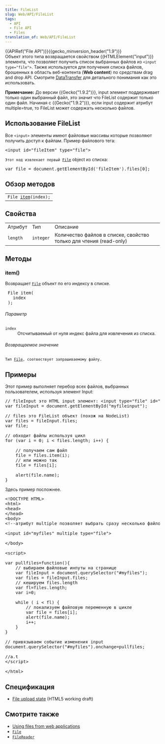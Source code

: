 ```yaml
---
title: FileList
slug: Web/API/FileList
tags:
  - API
  - File API
  - Files
translation_of: Web/API/FileList
---
```

<div>{{APIRef("File API")}}{{gecko_minversion_header("1.9")}}</div>

<div>Объект этого типа возвращается свойством {{HTMLElement("input")}} элемента, что позволяет получить список выбранных файлов из <code>&lt;input type="file"&gt;</code>. Также используется для получения списка файлов, брошенных в область веб-контента (<strong>Web content</strong>) по средствам drag and drop API. Смотрите <a href="/en-US/docs/DragDrop/DataTransfer" title="DragDrop/DataTransfer">DataTransfer</a> для детального понимания как это использовать.</div>

<div class="note">
<p><strong>Примечание:</strong> До версии {{Gecko("1.9.2")}}, input элемент поддерживает только один выбранный файл, это значит что FileList содержит только один файл. Начиная с {{Gecko("1.9.2")}}, если input содержит атрибут multiple=true, то FileList может содержать несколько файлов.</p>
</div>

<h2 id="Using_the_file_list">Использование FileList</h2>

<p>Все <code>&lt;input&gt;</code> элементы имеют файловые массивы которые позволяют получить доступ к файлам. Пример файлового тега:</p>

<pre>&lt;input id="fileItem" type="file"&gt;
</pre>

<p><code>Этот код извлекает первый <a href="/en-US/docs/DOM/File" title="DOM/File">File</a></code> object из списка:</p>

<pre class="brush: js">var file = document.getElementById('fileItem').files[0];
</pre>

<h2 id="Method_overview">Обзор методов</h2>

<table class="standard-table">
 <tbody>
  <tr>
   <td><code>File <a href="#item ()">item</a>(index);</code></td>
  </tr>
 </tbody>
</table>

<h2 id="Attributes">Свойства</h2>

<table class="standard-table">
 <tbody>
  <tr>
   <td class="header">Атрибут</td>
   <td class="header">Тип</td>
   <td class="header">Описание</td>
  </tr>
  <tr>
   <td><code>length</code></td>
   <td><code>integer</code></td>
   <td>Количество файлов в списке, свойство только для чтения (read-only)</td>
  </tr>
 </tbody>
</table>

<h2 id="Methods">Методы</h2>

<h3 id="item()">item()</h3>

<p>Возвращает <a href="/en-US/docs/DOM/File" title="DOM/File"><code>File</code></a> объект по его индексу в списке.</p>

<pre> File item(
   index
 );
</pre>

<h6 id="Parameters">Параметр</h6>

<dl>
 <dt><code>index</code></dt>
 <dd>Отсчитываемый от нуля индекс файла для извлечения из списка.</dd>
</dl>

<h6 id="Return_value">Возвращаемое значение</h6>

<p><code>Тип <a href="/en-US/docs/DOM/File" title="DOM/File">File</a>, соотвествует запрашиваемому файлу.</code></p>

<h2 id="Example">Примеры</h2>

<p>Этот пример выполняет перебор всех файлов, выбранных пользователем, используя элемент Input:</p>

<pre class="brush:js">// fileInput это HTML input элемент: &lt;input type="file" id="myfileinput" multiple&gt;
var fileInput = document.getElementById("myfileinput");

// files это FileList объект (похож на NodeList)
var files = fileInput.files;
var file;

// обходит файлы используя цикл
for (var i = 0; i &lt; files.length; i++) {

    // получаем сам файл
    file = files.item(i);
    // или можно так
    file = files[i];

    alert(file.name);
}
</pre>

<p>Здесь пример посложнее.</p>

<pre class="brush:html">&lt;!DOCTYPE HTML&gt;
&lt;html&gt;
&lt;head&gt;
&lt;/head&gt;
&lt;body&gt;
&lt;!--атрибут multiple позволяет выбрать сразу несколько файлов--&gt;

&lt;input id="myfiles" multiple type="file"&gt;

&lt;/body&gt;

&lt;script&gt;

var pullfiles=function(){
    // выбираем файловые инпуты на странице
    var fileInput = document.querySelector("#myfiles");
    var files = fileInput.files;
    // кешируем files.length
    var fl=files.length;
    var i=0;

    while ( i &lt; fl) {
        // локализуем файловую переменную в цикле
        var file = files[i];
        alert(file.name);
        i++;
    }
}

// привязываем событие изменения input
document.querySelector("#myfiles").onchange=pullfiles;

//a.t
&lt;/script&gt;

&lt;/html&gt;</pre>

<h2 id="Specification">Спецификация</h2>

<ul>
 <li><a class="external" href="http://www.whatwg.org/specs/web-apps/current-work/multipage/number-state.html#concept-input-type-file-selected">File upload state</a> (HTML5 working draft)</li>
</ul>

<h2 id="See_also">Смотрите также</h2>

<ul>
 <li><a href="/en-US/docs/Using_files_from_web_applications" title="Using files from web applications">Using files from web applications</a></li>
 <li><code><a href="/en-US/docs/DOM/File" title="DOM/File">File</a></code></li>
 <li><code><a href="/en-US/docs/DOM/FileReader" title="DOM/FileReader">FileReader</a></code></li>
</ul>
